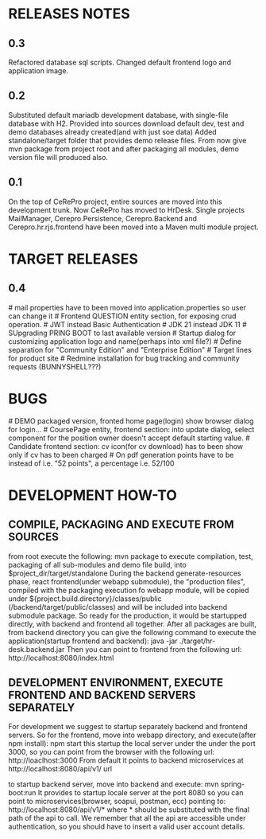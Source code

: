 <h1>RELEASES NOTES</h1>
<h2>0.3</h2>
Refactored database sql scripts.
Changed default frontend logo and application image.
<h2>0.2</h2>
Substituted default mariadb development database, with single-file database with H2.
Provided into sources download default dev, test and demo databases already created(and with just soe data)
Added standalone/target folder that provides demo release files.
From now give mvn package from project root and after packaging all modules, demo version file will produced also.
<h2>0.1</h2>
On the top of CeRePro project, entire sources are moved into this development trunk. Now CeRePro has moved to HrDesk.
Single projects MailManager, Cerepro.Persistence, Cerepro.Backend and Cerepro.hr.rjs.frontend have been moved into a Maven multi module project.

<h1>TARGET RELEASES</h1>
<h2>0.4</h2>
# mail properties have to been moved into application.properties so user can change it
# Frontend QUESTION entity section, for exposing crud operation.
# JWT instead Basic Authentication
# JDK 21 instead JDK 11
# SUpgrading PRING BOOT to last available version
# Startup dialog for customizing application logo and name(perhaps into xml file?)
# Define separation for "Community Edition" and "Enterprise Edition"
# Target lines for product site
# Redmine installation for bug tracking and community requests (BUNNYSHELL???)

<h1>BUGS</h1>
# DEMO packaged version, fronted home page(login) show browser dialog for login...
# CoursePage entity, frontend section: into update dialog, select component for the position owner doesn't accept default starting value.
# Candidate frontend section: cv icon(for cv download) has to been show only if cv has to been charged
# On pdf generation points have to be instead of i.e. "52 points", a percentage i.e. 52/100

<h1>DEVELOPMENT HOW-TO</h1>
<h2>COMPILE, PACKAGING AND EXECUTE FROM SOURCES</h2>
from root execute the following:
mvn package
to execute compilation, test, packaging of all sub-modules and demo file build, into $project_dir/target/standalone
During the backend generate-resources phase, react frontend(under webapp submodule), the "production files", compiled with the packaging execution fo webapp module, will be copied under ${project.build.directory}/classes/public (/backend/target/public/classes)
and will be included into backend submodule package. So ready for the production, it would be startupped directly, with backend and frontend all together. 
After all packages are built, from backend directory you can give the following command to execute the application(startup frontend and backend):
java -jar ./target/hr-desk.backend.jar
Then you can point to frontend from the following url:
http://localhost:8080/index.html

<h2>DEVELOPMENT ENVIRONMENT, EXECUTE FRONTEND AND BACKEND SERVERS SEPARATELY</h2>
For development we suggest to startup separately backend and frontend servers.
So for the frontend, move into webapp directory, and execute(after npm install):
npm start
this startup the local server under the under the port 3000, so you can point from the browser with the following url:
http://loaclhost:3000
From default it points to backend microservices at http://localhost:8080/api/v1/ url

to startup backend server, move into backend and execute:
mvn spring-boot:run
It provides to startup locale server at the port 8080 so you can point to microservices(browser, soapui, postman, ecc)
pointing to:
http://localhost:8080/api/v1/*
where * should be substituted with the final path of the api to call.
We remember that all the api are accessible under authentication, so you should have to insert a valid user account details.
